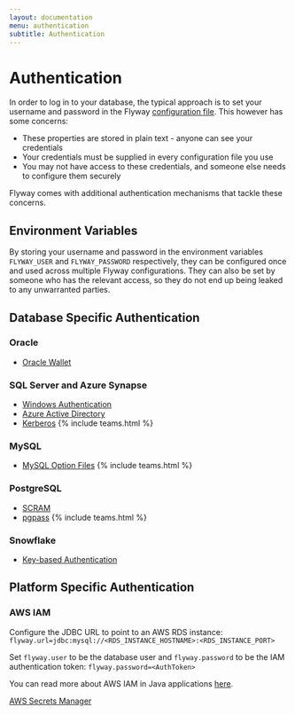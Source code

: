```yaml
---
layout: documentation
menu: authentication
subtitle: Authentication
---
```


# Authentication

In order to log in to your database, the typical approach is to set your username and password in the Flyway [configuration file](/documentation/configuration/configfile). This however has some concerns:

- These properties are stored in plain text - anyone can see your credentials
- Your credentials must be supplied in every configuration file you use
- You may not have access to these credentials, and someone else needs to configure them securely

Flyway comes with additional authentication mechanisms that tackle these concerns.

## Environment Variables

By storing your username and password in the environment variables `FLYWAY_USER` and `FLYWAY_PASSWORD` respectively, they can be configured once and used across multiple Flyway configurations. They can also be set by someone who has the relevant access, so they do not end up being leaked to any unwarranted parties.

## Database Specific Authentication

### Oracle
- [Oracle Wallet](/documentation/database/oracle#oracle-wallet)

### SQL Server and Azure Synapse
- [Windows Authentication](/documentation/database/sqlserver#windows-authentication)
- [Azure Active Directory](/documentation/database/sqlserver#azure-active-directory)
- [Kerberos](/documentation/database/sqlserver#kerberos) {% include teams.html %}

### MySQL
- [MySQL Option Files](/documentation/database/mysql#option-files) {% include teams.html %}

### PostgreSQL
- [SCRAM](/documentation/database/postgresql#scram)
- [pgpass](/documentation/database/postgresql#pgpass) {% include teams.html %}

### Snowflake
- [Key-based Authentication](/documentation/database/snowflake#key-based-authentication)

## Platform Specific Authentication

### AWS IAM

Configure the JDBC URL to point to an AWS RDS instance:
`flyway.url=jdbc:mysql://<RDS_INSTANCE_HOSTNAME>:<RDS_INSTANCE_PORT>`

Set `flyway.user` to be the database user and `flyway.password` to be the IAM authentication token: `flyway.password=<AuthToken>`

You can read more about AWS IAM in Java applications [here](https://docs.aws.amazon.com/AmazonRDS/latest/UserGuide/UsingWithRDS.IAMDBAuth.Connecting.Java.html).

<p class="next-steps">
    <a class="btn btn-primary" href="/documentation/configuration/awsSecretsManager">AWS Secrets Manager<i class="fa fa-arrow-right"></i></a>
</p>
